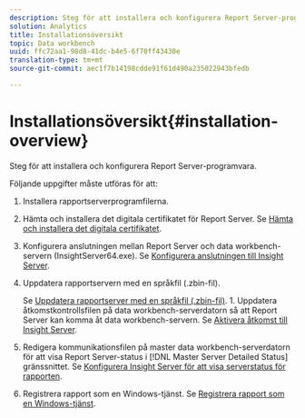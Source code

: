 ```yaml
---
description: Steg för att installera och konfigurera Report Server-programvara.
solution: Analytics
title: Installationsöversikt
topic: Data workbench
uuid: ffc72aa1-98d8-41dc-b4e5-6f70ff43430e
translation-type: tm+mt
source-git-commit: aec1f7b14198cdde91f61d490a235022943bfedb

---
```



# Installationsöversikt{#installation-overview}

Steg för att installera och konfigurera Report Server-programvara.

Följande uppgifter måste utföras för att:

1. Installera rapportserverprogramfilerna.
1. Hämta och installera det digitala certifikatet för Report Server. Se [Hämta och installera det digitala certifikatet](../../../home/c-rpt-oview/c-inst-rpt/c-install-dig-cert/c-install-dig-cert.md#concept-5a61fc67df3643598c7c403962075f76).
1. Konfigurera anslutningen mellan Report Server och data workbench-servern (InsightServer64.exe). Se [Konfigurera anslutningen till Insight Server](../../../home/c-rpt-oview/c-inst-rpt/t-config-conn-ins-svr.md#task-a3ca949c43244782b658fb4437fd724c).
1. Uppdatera rapportservern med en språkfil (.zbin-fil).

   Se [Uppdatera rapportserver med en språkfil (.zbin-fil)](../../../home/c-rpt-oview/c-inst-rpt/c-zbin-file-update.md#concept-5637a8f52b7643759e423c2068b4126b). 1. Uppdatera åtkomstkontrollsfilen på data workbench-serverdatorn så att Report Server kan komma åt data workbench-servern. Se [Aktivera åtkomst till Insight Server](../../../home/c-rpt-oview/c-inst-rpt/t-en-acc-ins-svr.md#task-e7b95cf9cb194842ad72fa534c56c3cc).
1. Redigera kommunikationsfilen på master data workbench-serverdatorn för att visa Report Server-status i [!DNL Master Server Detailed Status] gränssnittet. Se [Konfigurera Insight Server för att visa serverstatus för rapporten](../../../home/c-rpt-oview/c-inst-rpt/t-display-svr-st-rpt.md#task-a14d096f85924d9b93eef950591f93a8).
1. Registrera rapport som en Windows-tjänst. Se [Registrera rapport som en Windows-tjänst](../../../home/c-rpt-oview/c-inst-rpt/t-reg-rpt-win-svc.md#task-a8762d7818ed4cfd87e616db6a68b3a6).

